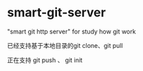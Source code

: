# smart-git-server
"smart git http server"  for study how git work

已经支持基于本地目录的git clone、git pull

正在支持 git push 、 git init
